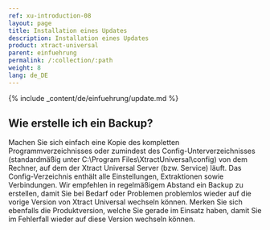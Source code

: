 ```yaml
---
ref: xu-introduction-08
layout: page
title: Installation eines Updates
description: Installation eines Updates
product: xtract-universal
parent: einfuehrung
permalink: /:collection/:path
weight: 8
lang: de_DE
---
```


{% include _content/de/einfuehrung/update.md %}

## Wie erstelle ich ein Backup?
Machen Sie sich einfach eine Kopie des kompletten Programmverzeichnisses oder zumindest des Config-Unterverzeichnisses (standardmäßig unter C:\Program Files\XtractUniversal\config) von dem Rechner, auf dem der Xtract Universal Server (bzw. Service) läuft. Das Config-Verzeichnis enthält alle Einstellungen, Extraktionen sowie Verbindungen.
Wir empfehlen in regelmäßigem Abstand ein Backup zu erstellen, damit Sie bei Bedarf oder Problemen problemlos wieder auf die vorige Version von Xtract Universal wechseln können.
Merken Sie sich ebenfalls die Produktversion, welche Sie gerade im Einsatz haben, damit Sie im Fehlerfall wieder auf diese Version wechseln können.